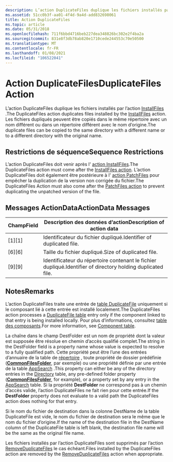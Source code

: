 ```yaml
---
description: L’action DuplicateFiles duplique les fichiers installés par l’action InstallFiles. Les fichiers dupliqués peuvent être copiés dans le même répertoire avec un nom différent ou dans un répertoire différent avec le nom d’origine.
ms.assetid: 51cc0b3f-aa01-4f4d-9a4d-add832698061
title: Action DuplicateFiles
ms.topic: article
ms.date: 05/31/2018
ms.openlocfilehash: 711f6bbd4716beb227dea348826bc302e2f4ba2a
ms.sourcegitcommit: 831e8f3db78ab820e1710cede244553c70e50500
ms.translationtype: MT
ms.contentlocale: fr-FR
ms.lasthandoff: 01/08/2021
ms.locfileid: "106522041"
---
```

# <a name="duplicatefiles-action"></a><span data-ttu-id="b4cfd-104">Action DuplicateFiles</span><span class="sxs-lookup"><span data-stu-id="b4cfd-104">DuplicateFiles Action</span></span>

<span data-ttu-id="b4cfd-105">L’action DuplicateFiles duplique les fichiers installés par l’action [InstallFiles](installfiles-action.md) .</span><span class="sxs-lookup"><span data-stu-id="b4cfd-105">The DuplicateFiles action duplicates files installed by the [InstallFiles](installfiles-action.md) action.</span></span> <span data-ttu-id="b4cfd-106">Les fichiers dupliqués peuvent être copiés dans le même répertoire avec un nom différent ou dans un répertoire différent avec le nom d’origine.</span><span class="sxs-lookup"><span data-stu-id="b4cfd-106">The duplicate files can be copied to the same directory with a different name or to a different directory with the original name.</span></span>

## <a name="sequence-restrictions"></a><span data-ttu-id="b4cfd-107">Restrictions de séquence</span><span class="sxs-lookup"><span data-stu-id="b4cfd-107">Sequence Restrictions</span></span>

<span data-ttu-id="b4cfd-108">L’action DuplicateFiles doit venir après l' [action InstallFiles](installfiles-action.md).</span><span class="sxs-lookup"><span data-stu-id="b4cfd-108">The DuplicateFiles action must come after the [InstallFiles action](installfiles-action.md).</span></span> <span data-ttu-id="b4cfd-109">L’action DuplicateFiles doit également être postérieure à l' [action PatchFiles](patchfiles-action.md) pour empêcher la duplication de la version non corrigée du fichier.</span><span class="sxs-lookup"><span data-stu-id="b4cfd-109">The DuplicateFiles Action must also come after the [PatchFiles action](patchfiles-action.md) to prevent duplicating the unpatched version of the file.</span></span>

## <a name="actiondata-messages"></a><span data-ttu-id="b4cfd-110">Messages ActionData</span><span class="sxs-lookup"><span data-stu-id="b4cfd-110">ActionData Messages</span></span>



| <span data-ttu-id="b4cfd-111">Champ</span><span class="sxs-lookup"><span data-stu-id="b4cfd-111">Field</span></span> | <span data-ttu-id="b4cfd-112">Description des données d’action</span><span class="sxs-lookup"><span data-stu-id="b4cfd-112">Description of action data</span></span>                       |
|-------|--------------------------------------------------|
| <span data-ttu-id="b4cfd-113">\[1\]</span><span class="sxs-lookup"><span data-stu-id="b4cfd-113">\[1\]</span></span> | <span data-ttu-id="b4cfd-114">Identificateur du fichier dupliqué.</span><span class="sxs-lookup"><span data-stu-id="b4cfd-114">Identifier of duplicated file.</span></span>                   |
| <span data-ttu-id="b4cfd-115">\[6\]</span><span class="sxs-lookup"><span data-stu-id="b4cfd-115">\[6\]</span></span> | <span data-ttu-id="b4cfd-116">Taille du fichier dupliqué.</span><span class="sxs-lookup"><span data-stu-id="b4cfd-116">Size of duplicated file.</span></span>                         |
| <span data-ttu-id="b4cfd-117">\[9\]</span><span class="sxs-lookup"><span data-stu-id="b4cfd-117">\[9\]</span></span> | <span data-ttu-id="b4cfd-118">Identificateur du répertoire contenant le fichier dupliqué.</span><span class="sxs-lookup"><span data-stu-id="b4cfd-118">Identifier of directory holding duplicated file.</span></span> |



 

## <a name="remarks"></a><span data-ttu-id="b4cfd-119">Notes</span><span class="sxs-lookup"><span data-stu-id="b4cfd-119">Remarks</span></span>

<span data-ttu-id="b4cfd-120">L’action DuplicateFiles traite une entrée de [table DuplicateFile](duplicatefile-table.md) uniquement si le composant lié à cette entrée est installé localement.</span><span class="sxs-lookup"><span data-stu-id="b4cfd-120">The DuplicateFiles action processes a [DuplicateFile table](duplicatefile-table.md) entry only if the component linked to that entry is being installed locally.</span></span> <span data-ttu-id="b4cfd-121">Pour plus d’informations, consultez [table des composants](component-table.md).</span><span class="sxs-lookup"><span data-stu-id="b4cfd-121">For more information, see [Component table](component-table.md).</span></span>

<span data-ttu-id="b4cfd-122">La chaîne dans le champ DestFolder est un nom de propriété dont la valeur est supposée être résolue en chemin d’accès qualifié complet.</span><span class="sxs-lookup"><span data-stu-id="b4cfd-122">The string in the DestFolder field is a property name whose value is expected to resolve to a fully qualified path.</span></span> <span data-ttu-id="b4cfd-123">Cette propriété peut être l’une des entrées d’annuaire de la table de [répertoire](directory-table.md) , toute propriété de dossier prédéfinie ([**CommonFilesFolder**](commonfilesfolder.md), par exemple) ou une propriété définie par une entrée de la table [AppSearch](appsearch-table.md) .</span><span class="sxs-lookup"><span data-stu-id="b4cfd-123">This property can either be any of the directory entries in the [Directory](directory-table.md) table, any pre-defined folder property ([**CommonFilesFolder**](commonfilesfolder.md), for example), or a property set by any entry in the [AppSearch](appsearch-table.md) table.</span></span> <span data-ttu-id="b4cfd-124">Si la propriété **DestFolder** ne correspond pas à un chemin d’accès valide, l’action DuplicateFiles ne fait rien pour cette entrée.</span><span class="sxs-lookup"><span data-stu-id="b4cfd-124">If the **DestFolder** property does not evaluate to a valid path the DuplicateFiles action does nothing for that entry.</span></span>

<span data-ttu-id="b4cfd-125">Si le nom du fichier de destination dans la colonne DestName de la table DuplicateFile est vide, le nom du fichier de destination sera le même que le nom du fichier d’origine.</span><span class="sxs-lookup"><span data-stu-id="b4cfd-125">If the name of the destination file in the DestName column of the DuplicateFile table is left blank, the destination file name will be the same as the original file name.</span></span>

<span data-ttu-id="b4cfd-126">Les fichiers installés par l’action DuplicateFiles sont supprimés par l’action [RemoveDuplicateFiles](removeduplicatefiles-action.md) le cas échéant.</span><span class="sxs-lookup"><span data-stu-id="b4cfd-126">Files installed by the DuplicateFiles action are removed by the [RemoveDuplicateFiles](removeduplicatefiles-action.md) action when appropriate.</span></span>

 

 



